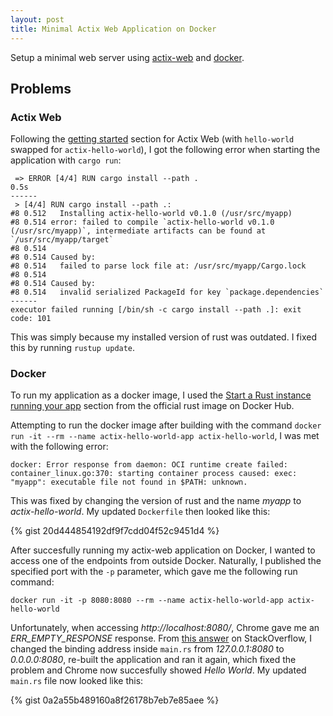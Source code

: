 ```yaml
---
layout: post
title: Minimal Actix Web Application on Docker
---
```


Setup a minimal web server using [actix-web](https://actix.rs/docs/getting-started/) and [docker](https://hub.docker.com/_/rust).

## Problems
### Actix Web
Following the [getting started](https://actix.rs/docs/getting-started/) section for Actix Web (with `hello-world` swapped for `actix-hello-world`), I got the following error when starting the application with `cargo run`:

```
 => ERROR [4/4] RUN cargo install --path .                                                                         0.5s
------
 > [4/4] RUN cargo install --path .:
#8 0.512   Installing actix-hello-world v0.1.0 (/usr/src/myapp)
#8 0.514 error: failed to compile `actix-hello-world v0.1.0 (/usr/src/myapp)`, intermediate artifacts can be found at `/usr/src/myapp/target`
#8 0.514
#8 0.514 Caused by:
#8 0.514   failed to parse lock file at: /usr/src/myapp/Cargo.lock
#8 0.514
#8 0.514 Caused by:
#8 0.514   invalid serialized PackageId for key `package.dependencies`
------
executor failed running [/bin/sh -c cargo install --path .]: exit code: 101
```
This was simply because my installed version of rust was outdated. I fixed this by running `rustup update`.

### Docker
To run my application as a docker image, I used the [Start a Rust instance running your app](https://hub.docker.com/_/rust) section from the official rust image on Docker Hub.

Attempting to run the docker image after building with the command `docker run -it --rm --name actix-hello-world-app actix-hello-world`, I was met with the following error:

```
docker: Error response from daemon: OCI runtime create failed: container_linux.go:370: starting container process caused: exec: "myapp": executable file not found in $PATH: unknown.
```
This was fixed by changing the version of rust and the name _myapp_ to _actix-hello-world_. My updated `Dockerfile` then looked like this:

{% gist 20d444854192df9f7cdd04f52c9451d4 %}

After succesfully running my actix-web application on Docker, I wanted to access one of the endpoints from outside Docker.
Naturally, I published the specified port with the `-p` parameter, which gave me the following run command:

`docker run -it -p 8080:8080 --rm --name actix-hello-world-app actix-hello-world`

Unfortunately, when accessing _http://localhost:8080/_, Chrome gave me an *ERR_EMPTY_RESPONSE* response. From [this answer](https://stackoverflow.com/a/46203897/9549916) on StackOverflow, I changed the binding address inside `main.rs` from _127.0.0.1:8080_ to _0.0.0.0:8080_, re-built the application and ran it again, which fixed the problem and Chrome now succesfully showed _Hello World_. My updated `main.rs` file now looked like this:

{% gist 0a2a55b489160a8f26178b7eb7e85aee %}

